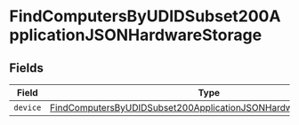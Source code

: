 # FindComputersByUDIDSubset200ApplicationJSONHardwareStorage


## Fields

| Field                                                                                                                                                           | Type                                                                                                                                                            | Required                                                                                                                                                        | Description                                                                                                                                                     |
| --------------------------------------------------------------------------------------------------------------------------------------------------------------- | --------------------------------------------------------------------------------------------------------------------------------------------------------------- | --------------------------------------------------------------------------------------------------------------------------------------------------------------- | --------------------------------------------------------------------------------------------------------------------------------------------------------------- |
| `device`                                                                                                                                                        | [FindComputersByUDIDSubset200ApplicationJSONHardwareStorageDevice](../../models/operations/findcomputersbyudidsubset200applicationjsonhardwarestoragedevice.md) | :heavy_minus_sign:                                                                                                                                              | N/A                                                                                                                                                             |